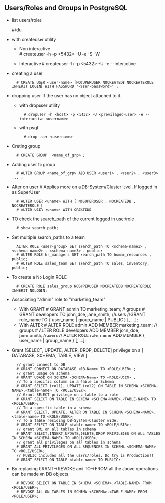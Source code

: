 ## Users/Roles and Groups in PostgreSQL

- list users/roles

    #\du

- with createuser utility

    - Non interactive        
            # createuser -h <host> -p <5432> -U <previlaged-user> -e -S -W <user-name>
    
    - Interactive
            # createuser -h <host> -p <5432> -U <previlaged-user> -e --interactive

- creating a user

        # CREATE USER <user-name> [NOSUPERUSER NOCREATEDB NOCREATEROLE INHERIT LOGIN] WITH PASSWORD '<user-password>' ;

- dropping user, if the user has no object attached to it.

    - with dropuser utility

            # dropuser -h <host> -p <5432> -U <previlaged-user> -e --interactive <username>

    - with psql

            # drop user <username>

- Creting group

        # CREATE GROUP  <name_of_grp> ;

- Adding user to group

        # ALTER GROUP <name_of_grp> ADD USER <user1> , <user2> , <user3> ... ;

- Alter on user // Applies more on a DB-System/Cluster level. If logged in as SuperUser 

        # ALTER USER <uname> WITH [ NOSUPERUSER , NOCREATEDB , NOCREATEROLE ] 
        # ALTER USER <uname> WITH CREATEDB

- TO check the search_path of the current logged in user/role

        # show search_path;
        
- Set multiple search_paths to a team
        
        ALTER ROLE <user-group> SET search_path TO <schema-name1> , <schema-name2> , <schema-name3> , public;     
        # ALTER ROLE hr_managers SET search_path TO human_resources , public;
        # ALTER ROLE sales_team SET search_path TO sales, inventory, public;

- To create a No Login ROLE

        # CREATE ROLE sales_group NOSUPERUSER NOCREATEDB NOCREATEROLE INHERIT NOLOGIN;

- Associating "admin" role to "marketing_team"

    - With GRANT
            # GRANT admin TO marketing_team; // groups
            # GRANT developers TO john_doe, jane_smith; //users
            //GRANT role_name TO { user_name | group_name | PUBLIC } [, ...];
    - With ALTER
            # ALTER ROLE admin ADD MEMBER marketing_team; // groups
            # ALTER ROLE developers ADD MEMBER john_doe, jane_smith; //users
            // ALTER ROLE role_name ADD MEMBER { user_name | group_name } [, ...];

- Grant [SELECT, UPDATE, ALTER, DROP, DELETE] privilege on a [ DATABASE, SCHEMA, TABLE, VIEW ]

        // grant connect to DB
        # GRANT CONNECT ON DATABASE <DB-Name> TO <ROLE/USER> ;
        // grant usage on schema
        # GRANT USAGE ON SCHEMA <SCHEMA-Name> TO <ROLE/USER> ;
        // To a specific column in a table in Schema
        # GRANT SELECT (col1), UPDATE (col2) ON TABLE IN SCHEMA <SCHEMA-NAME>.<table-name> TO <ROLE/USER>; 
        // Grant SELECT privilege on a table to a role
        # GRANT SELECT ON TABLE IN SCHEMA <SCHEMA-NAME>.<TABLE-NAME> TO <ROLE/USER>;
        // To a specific table in a schema
        # GRANT SELECT, UPDATE, ALTER ON TABLE IN SCHEMA <SCHEMA-NAME>.<table-name> TO <ROLE/USER>; 
        // To a table residing DB-System-Cluster wide.
        # GRANT SELECT ON TABLE <table-name> TO <ROLE/USER>;
        // grant DML on all tables in schema
        # GRANT SELECT,INSERT,UPDATE,DELETE,DROP PRIVILEGES ON ALL TABLES IN SCHEMA <SCHEMA-NAME> TO <ROLE/USER>;
        // grant all privileges on all tables in schema
        # GRANT ALL PRIVILEGES ON ALL SEQUENCES IN SCHEMA <SCHEMA-NAME> TO <ROLE/USER>;
        // PUBLIC includes all the users/roles. Do try in Production!!
        # GRANT SELECT ON TABLE <table-name> TO PUBLIC; 

- By replacing GRANT->REVOKE and TO->FROM all the above operations can be made on DB objects. 

        # REVOKE SELECT ON TABLE IN SCHEMA <SCHEMA>.<TABLE-NAME> FROM <ROLE/USER>;
        # REVOKE ALL ON TABLES IN SCHEMA <SCHEMA>.<TABLE-NAME> FROM <ROLE/USER>;
